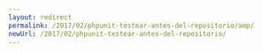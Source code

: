 ```yaml
---
layout: redirect
permalink: /2017/02/phpunit-testear-antes-del-repositorio/amp/
newUrl: /2017/02/phpunit-testear-antes-del-repositorio/
---
```

